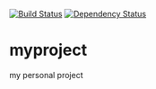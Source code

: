 [![Build Status](https://travis-ci.org/annb/demorome.png)](https://travis-ci.org/annb/demorome)
[![Dependency Status](https://gemnasium.com/annb/demorome.png)](https://gemnasium.com/annb/demorome)

myproject
=========




my personal project
